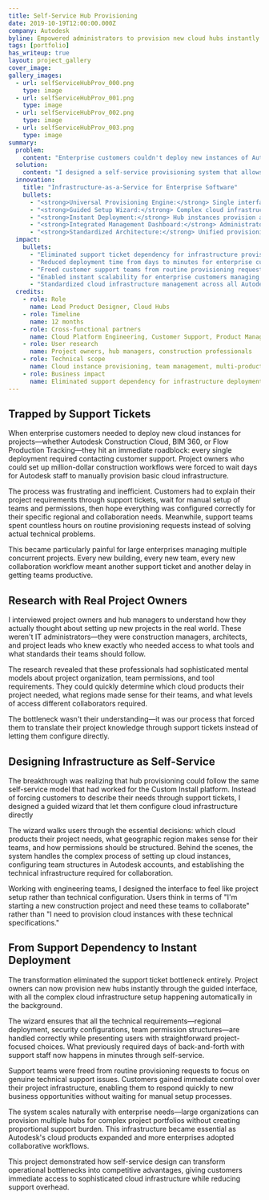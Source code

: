 ```yaml
---
title: Self-Service Hub Provisioning
date: 2019-10-19T12:00:00.000Z
company: Autodesk
byline: Empowered administrators to provision new cloud hubs instantly with a guided, self-service tool—eliminating support delays and streamlining deployment
tags: [portfolio]
has_writeup: true
layout: project_gallery
cover_image: 
gallery_images:
  - url: selfServiceHubProv_000.png
    type: image
  - url: selfServiceHubProv_001.png
    type: image
  - url: selfServiceHubProv_002.png
    type: image
  - url: selfServiceHubProv_003.png
    type: image
summary:
  problem:
    content: "Enterprise customers couldn't deploy new instances of Autodesk's web products without contacting customer support. Every new project, team, or deployment required a support ticket, manual provisioning by Autodesk staff, and days of waiting. This created massive friction for customers trying to scale their operations and overwhelmed support teams with routine infrastructure requests."
  solution:
    content: "I designed a self-service provisioning system that allows administrators to instantly generate and manage cloud instances of any Autodesk web product. What previously required support tickets and manual intervention now happens in minutes through an automated wizard interface."
  innovation:
    title: "Infrastructure-as-a-Service for Enterprise Software"
    bullets:
      - "<strong>Universal Provisioning Engine:</strong> Single interface can generate instances of any Autodesk web product"
      - "<strong>Guided Setup Wizard:</strong> Complex cloud infrastructure deployment simplified to step-by-step forms"
      - "<strong>Instant Deployment:</strong> Hub instances provision automatically without human intervention"
      - "<strong>Integrated Management Dashboard:</strong> Administrators can monitor, configure, and maintain all instances from one interface"
      - "<strong>Standardized Architecture:</strong> Unified provisioning process across Autodesk's entire web product ecosystem"
  impact:
    bullets:
      - "Eliminated support ticket dependency for infrastructure provisioning"
      - "Reduced deployment time from days to minutes for enterprise customers"
      - "Freed customer support teams from routine provisioning requests"
      - "Enabled instant scalability for enterprise customers managing multiple projects"
      - "Standardized cloud infrastructure management across all Autodesk web products"
  credits:
    - role: Role
      name: Lead Product Designer, Cloud Hubs
    - role: Timeline
      name: 12 months
    - role: Cross-functional partners
      name: Cloud Platform Engineering, Customer Support, Product Management
    - role: User research
      name: Project owners, hub managers, construction professionals
    - role: Technical scope
      name: Cloud instance provisioning, team management, multi-product configuration
    - role: Business impact
      name: Eliminated support dependency for infrastructure deployment, enabled instant project scalability
---
```


## Trapped by Support Tickets

When enterprise customers needed to deploy new cloud instances for projects—whether Autodesk Construction Cloud, BIM 360, or Flow Production Tracking—they hit an immediate roadblock: every single deployment required contacting customer support. Project owners who could set up million-dollar construction workflows were forced to wait days for Autodesk staff to manually provision basic cloud infrastructure.

The process was frustrating and inefficient. Customers had to explain their project requirements through support tickets, wait for manual setup of teams and permissions, then hope everything was configured correctly for their specific regional and collaboration needs. Meanwhile, support teams spent countless hours on routine provisioning requests instead of solving actual technical problems.

This became particularly painful for large enterprises managing multiple concurrent projects. Every new building, every new team, every new collaboration workflow meant another support ticket and another delay in getting teams productive.

## Research with Real Project Owners

I interviewed project owners and hub managers to understand how they actually thought about setting up new projects in the real world. These weren't IT administrators—they were construction managers, architects, and project leads who knew exactly who needed access to what tools and what standards their teams should follow.

The research revealed that these professionals had sophisticated mental models about project organization, team permissions, and tool requirements. They could quickly determine which cloud products their project needed, what regions made sense for their teams, and what levels of access different collaborators required.

The bottleneck wasn't their understanding—it was our process that forced them to translate their project knowledge through support tickets instead of letting them configure directly.

## Designing Infrastructure as Self-Service

The breakthrough was realizing that hub provisioning could follow the same self-service model that had worked for the Custom Install platform. Instead of forcing customers to describe their needs through support tickets, I designed a guided wizard that let them configure cloud infrastructure directly

The wizard walks users through the essential decisions: which cloud products their project needs, what geographic region makes sense for their teams, and how permissions should be structured. Behind the scenes, the system handles the complex process of setting up cloud instances, configuring team structures in Autodesk accounts, and establishing the technical infrastructure required for collaboration.

Working with engineering teams, I designed the interface to feel like project setup rather than technical configuration. Users think in terms of "I'm starting a new construction project and need these teams to collaborate" rather than "I need to provision cloud instances with these technical specifications."

## From Support Dependency to Instant Deployment

The transformation eliminated the support ticket bottleneck entirely. Project owners can now provision new hubs instantly through the guided interface, with all the complex cloud infrastructure setup happening automatically in the background.

The wizard ensures that all the technical requirements—regional deployment, security configurations, team permission structures—are handled correctly while presenting users with straightforward project-focused choices. What previously required days of back-and-forth with support staff now happens in minutes through self-service.

Support teams were freed from routine provisioning requests to focus on genuine technical support issues. Customers gained immediate control over their project infrastructure, enabling them to respond quickly to new business opportunities without waiting for manual setup processes.

The system scales naturally with enterprise needs—large organizations can provision multiple hubs for complex project portfolios without creating proportional support burden. This infrastructure became essential as Autodesk's cloud products expanded and more enterprises adopted collaborative workflows.

This project demonstrated how self-service design can transform operational bottlenecks into competitive advantages, giving customers immediate access to sophisticated cloud infrastructure while reducing support overhead.
